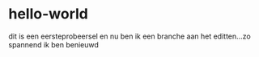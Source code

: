 # hello-world
dit is een eersteprobeersel
en nu ben ik een branche aan het editten...zo spannend
ik ben benieuwd
